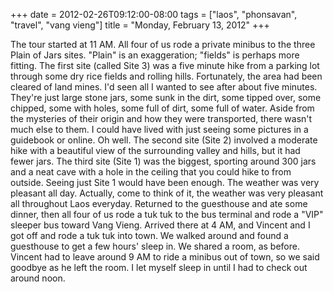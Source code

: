 +++
date = 2012-02-26T09:12:00-08:00
tags = ["laos", "phonsavan", "travel", "vang vieng"]
title = "Monday, February 13, 2012"
+++

The tour started at 11 AM. All four of us rode a private minibus to the three Plain of Jars sites. "Plain" is an exaggeration; "fields" is perhaps more fitting. The first site (called Site 3) was a five minute hike from a parking lot through some dry rice fields and rolling hills. Fortunately, the area had been cleared of land mines. I'd seen all I wanted to see after about five minutes. They're just large stone jars, some sunk in the dirt, some tipped over, some chipped, some with holes, some full of dirt, some full of water. Aside from the mysteries of their origin and how they were transported, there wasn't much else to them. I could have lived with just seeing some pictures in a guidebook or online. Oh well. The second site (Site 2) involved a moderate hike with a beautiful view of the surrounding valley and hills, but it had fewer jars. The third site (Site 1) was the biggest, sporting around 300 jars and a neat cave with a hole in the ceiling that you could hike to from outside. Seeing just Site 1 would have been enough. The weather was very pleasant all day. Actually, come to think of it, the weather was very pleasant all throughout Laos everyday. Returned to the guesthouse and ate some dinner, then all four of us rode a tuk tuk to the bus terminal and rode a "VIP" sleeper bus toward Vang Vieng. Arrived there at 4 AM, and Vincent and I got off and rode a tuk tuk into town. We walked around and found a guesthouse to get a few hours' sleep in. We shared a room, as before. Vincent had to leave around 9 AM to ride a minibus out of town, so we said goodbye as he left the room. I let myself sleep in until I had to check out around noon.

